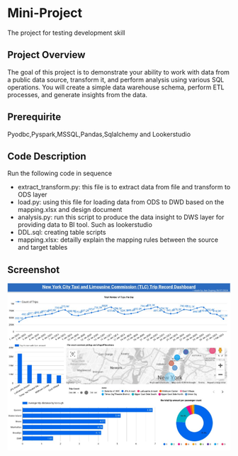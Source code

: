 # Mini-Project
The project for testing development skill 
## Project Overview
The goal of this project is to demonstrate your ability to work with data from a public data source, transform it, and perform analysis using various SQL operations. You will create a simple data warehouse schema, perform ETL processes, and generate insights from the data.
## Prerequirite
Pyodbc,Pyspark,MSSQL,Pandas,Sqlalchemy and Lookerstudio
## Code Description
Run the following code in sequence
- extract_transform.py: this file is to extract data from file and transform to ODS layer
- load.py: using this file for loading data from ODS to DWD based on the mapping.xlsx and design document
- analysis.py: run this script to produce the data insight to DWS layer for providing data to BI tool. Such as lookerstudio
- DDL.sql: creating table scripts
- mapping.xlsx: detailly explain the mapping rules between the source and target tables
## Screenshot
<div align="center">
    <img src="./source/screenshot.jpg">
</div>

